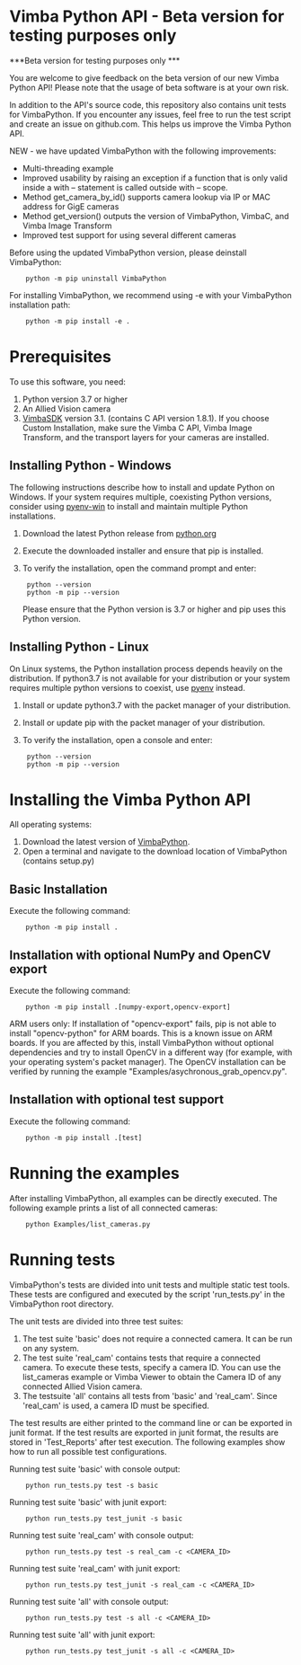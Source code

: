 ﻿Vimba Python API - Beta version for testing purposes only
===============

***Beta version for testing purposes only ***

You are welcome to give feedback on the beta version of our new Vimba Python API!
Please note that the usage of beta software is at your own risk.

In addition to the API's source code, this repository also contains unit tests for VimbaPython.
If you encounter any issues, feel free to run the test script and create an issue on github.com.
This helps us improve the Vimba Python API.

NEW - we have updated VimbaPython with the following improvements:

* Multi-threading example
* Improved usability by raising an exception if a function that is only valid inside a with – statement is called outside with – scope.
* Method get_camera_by_id() supports camera lookup via IP or MAC address for GigE cameras
* Method get_version() outputs the version of VimbaPython, VimbaC, and Vimba Image Transform
* Improved test support for using several different cameras

Before using the updated VimbaPython version, please deinstall VimbaPython:

        python -m pip uninstall VimbaPython

For installing VimbaPython, we recommend using -e with your VimbaPython installation path:

        python -m pip install -e .



Prerequisites
===============
To use this software, you need:

1. Python version 3.7 or higher
2. An Allied Vision camera
3. [VimbaSDK](https://www.alliedvision.com/en/products/software.html) version 3.1. (contains C API version 1.8.1).
If you choose Custom Installation, make sure the Vimba C API, Vimba Image Transform, and the transport layers for your cameras are installed.

Installing Python - Windows
---------------
The following instructions describe how to install and update Python on Windows. If your system requires
multiple, coexisting Python versions, consider using [pyenv-win](https://github.com/pyenv-win/pyenv-win)
to install and maintain multiple Python installations.

1. Download the latest Python release from [python.org](https://www.python.org/downloads/windows/)
2. Execute the downloaded installer and ensure that pip is installed.
3. To verify the installation, open the command prompt and enter:

        python --version
        python -m pip --version

    Please ensure that the Python version is 3.7 or higher and pip uses this Python version.


Installing Python - Linux
---------------
On Linux systems, the Python installation process depends heavily on the distribution. If python3.7
is not available for your distribution or your system requires multiple python versions
to coexist, use [pyenv](https://realpython.com/intro-to-pyenv/) instead.

1. Install or update python3.7 with the packet manager of your distribution.
2. Install or update pip with the packet manager of your distribution.
3. To verify the installation, open a console and enter:

        python --version
        python -m pip --version


Installing the Vimba Python API
===============
All operating systems:

1. Download the latest version of [VimbaPython](https://github.com/alliedvision/VimbaPython).
2. Open a terminal and navigate to the download location of VimbaPython (contains setup.py)

Basic Installation
---------------
Execute the following command:

        python -m pip install .


Installation with optional NumPy and OpenCV export
---------------
Execute the following command:

        python -m pip install .[numpy-export,opencv-export]

ARM users only: If installation of "opencv-export" fails, pip is not able to install
"opencv-python" for ARM boards. This is a known issue on ARM boards.
If you are affected by this, install VimbaPython without optional dependencies and try to install
OpenCV in a different way (for example, with your operating system's packet manager). The OpenCV installation
can be verified by running the example "Examples/asychronous_grab_opencv.py".

Installation with optional test support
---------------
Execute the following command:

        python -m pip install .[test]

Running the examples
===============
After installing VimbaPython, all examples can be directly executed. The
following example prints a list of all connected cameras:

        python Examples/list_cameras.py

Running tests
===============
VimbaPython's tests are divided into unit tests and multiple static test tools.
These tests are configured and executed by the script 'run_tests.py' in the VimbaPython root
directory.

The unit tests are divided into three test suites:
1. The test suite 'basic' does not require a connected camera. It can be run on any system.
2. The test suite 'real_cam' contains tests that require a connected camera.
   To execute these tests, specify a camera ID. You can use the list_cameras example or Vimba Viewer to obtain
   the Camera ID of any connected Allied Vision camera.
3. The testsuite 'all' contains all tests from 'basic' and 'real_cam'. Since 'real_cam' is used,
   a camera ID must be specified.

The test results are either printed to the command line or can be exported in junit format.
If the test results are exported in junit format, the results are stored in 'Test_Reports'
after test execution. The following examples show how to run all possible test configurations.

Running test suite 'basic' with console output:

        python run_tests.py test -s basic

Running test suite 'basic' with junit export:

        python run_tests.py test_junit -s basic

Running test suite 'real_cam' with console output:

        python run_tests.py test -s real_cam -c <CAMERA_ID>

Running test suite 'real_cam' with junit export:

        python run_tests.py test_junit -s real_cam -c <CAMERA_ID>

Running test suite 'all' with console output:

        python run_tests.py test -s all -c <CAMERA_ID>

Running test suite 'all' with junit export:

        python run_tests.py test_junit -s all -c <CAMERA_ID>
